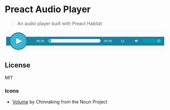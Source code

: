 # Preact Audio Player

> An audio player built with Preact Habitat

![Screenshot](screenshot.png)

## License

MIT

### Icons

- [Volume](https://thenounproject.com/term/volume/1050668) by Chinnaking from the Noun Project
